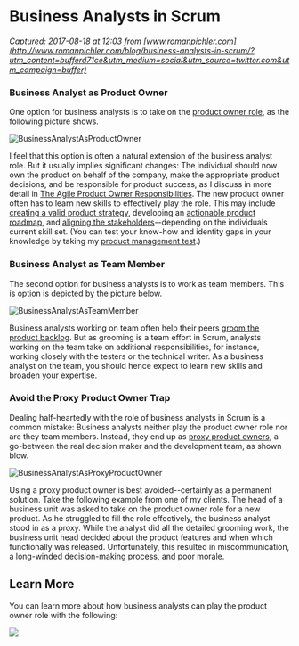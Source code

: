 # Business Analysts in Scrum

_Captured: 2017-08-18 at 12:03 from [www.romanpichler.com](http://www.romanpichler.com/blog/business-analysts-in-scrum/?utm_content=bufferd71ce&utm_medium=social&utm_source=twitter.com&utm_campaign=buffer)_

### Business Analyst as Product Owner

One option for business analysts is to take on the [product owner role](http://www.romanpichler.com/blog/one-page-product-owner/), as the following picture shows.

![BusinessAnalystAsProductOwner](http://www.romanpichler.com/wp-content/uploads/2010/03/BusinessAnalystAsProductOwner.png)

I feel that this option is often a natural extension of the business analyst role. But it usually implies significant changes: The individual should now own the product on behalf of the company, make the appropriate product decisions, and be responsible for product success, as I discuss in more detail in [The Agile Product Owner Responsibilities](http://www.romanpichler.com/blog/the-product-owner-responsibilities/). The new product owner often has to learn new skills to effectively play the role. This may include [creating a valid product strategy](http://www.romanpichler.com/blog/category/product-strategy/), developing an [actionable product roadmap](http://www.romanpichler.com/blog/category/product-roadmap/), and [aligning the stakeholders](http://www.romanpichler.com/blog/stakeholder-engagement-analysis-power-interest-grid/)--depending on the individuals current skill set. (You can test your know-how and identity gaps in your knowledge by taking my [product management test](http://www.romanpichler.com/tools/romans-product-management-test/).)

### Business Analyst as Team Member

The second option for business analysts is to work as team members. This is option is depicted by the picture below.

![BusinessAnalystAsTeamMember](http://www.romanpichler.com/wp-content/uploads/2010/03/BusinessAnalystAsTeamMember.png)

Business analysts working on team often help their peers [groom the product backlog](http://www.romanpichler.com/blog/grooming-the-product-backlog/). But as grooming is a team effort in Scrum, analysts working on the team take on additional responsibilities, for instance, working closely with the testers or the technical writer. As a business analyst on the team, you should hence expect to learn new skills and broaden your expertise.

### Avoid the Proxy Product Owner Trap

Dealing half-heartedly with the role of business analysts in Scrum is a common mistake: Business analysts neither play the product owner role nor are they team members. Instead, they end up as [proxy product owners](http://www.romanpichler.com/blog/avoiding-common-product-owner-mistake/), a go-between the real decision maker and the development team, as shown blow.

![BusinessAnalystAsProxyProductOwner](http://www.romanpichler.com/wp-content/uploads/2010/03/BusinessAnalystAsProxyProductOwner.png)

Using a proxy product owner is best avoided--certainly as a permanent solution. Take the following example from one of my clients. The head of a business unit was asked to take on the product owner role for a new product. As he struggled to fill the role effectively, the business analyst stood in as a proxy. While the analyst did all the detailed grooming work, the business unit head decided about the product features and when which functionally was released. Unfortunately, this resulted in miscommunication, a long-winded decision-making process, and poor morale.

## Learn More

You can learn more about how business analysts can play the product owner role with the following:

![](http://www.romanpichler.com/wp-content/uploads/2013/05/Agile-Product-Management-With-Scrum-155x235.jpg)

